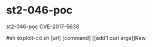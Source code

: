 # st2-046-poc
st2-046-poc  CVE-2017-5638


#sh exploit-cd.sh [url] [command] [[add'l curl args]]Raw
